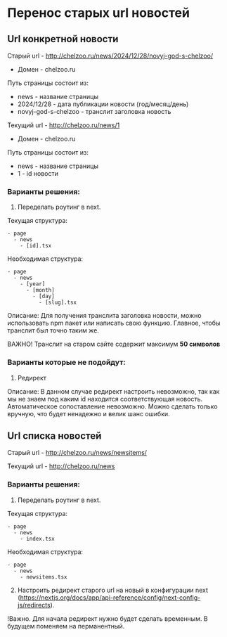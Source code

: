 # Перенос старых url новостей

## Url конкретной новости 
Старый url - http://chelzoo.ru/news/2024/12/28/novyj-god-s-chelzoo/

- Домен - chelzoo.ru

Путь страницы состоит из:
- news - название страницы
- 2024/12/28 - дата публикации новости (год/месяц/день)
- novyj-god-s-chelzoo - транслит заголовка новость


Текущий url - http://chelzoo.ru/news/1

- Домен - chelzoo.ru

Путь страницы состоит из:
- news - название страницы
- 1 - id новости

### Варианты решения:

1. Переделать роутинг в next.

Текущая структура:
``` 
- page 
  - news 
    - [id].tsx
```

Необходимая структура:
```
- page 
  - news
    - [year]
      - [month]
        - [day]
          - [slug].tsx
```

Описание: Для получения транслита заголовка новости, можно использовать npm пакет или написать свою функцию. Главное, чтобы транслит был точно таким же.

ВАЖНО! Транслит на старом сайте содержит максимум **50 символов**


### Варианты которые не подойдут:

1. Редирект

Описание: В данном случае редирект настроить невозможно, так как мы не знаем под каким id находится соответствующая новость. Автоматическое сопоставление невозможно. Можно сделать только вручную, что будет ненадежно и велик шанс ошибки.


## Url списка новостей 

Старый url - http://chelzoo.ru/news/newsitems/

Текущий url - http://chelzoo.ru/news

### Варианты решения:

1. Переделать роутинг в next.

Текущая структура:
``` 
- page
  - news
    - index.tsx
```

Необходимая структура:
```
- page 
  - news
    - newsitems.tsx
```


2. Настроить редирект старого url на новый в конфигурации next (https://nextjs.org/docs/app/api-reference/config/next-config-js/redirects).

!Важно. Для начала редирект нужно будет сделать временным. В будущем поменяем на перманентный. 



